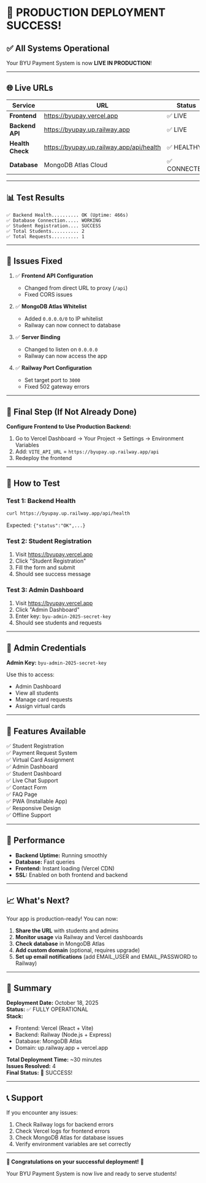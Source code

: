 # 🎉 PRODUCTION DEPLOYMENT SUCCESS!

## ✅ All Systems Operational

Your BYU Payment System is now **LIVE IN PRODUCTION**!

---

## 🌐 Live URLs

| Service | URL | Status |
|---------|-----|--------|
| **Frontend** | https://byupay.vercel.app | ✅ LIVE |
| **Backend API** | https://byupay.up.railway.app | ✅ LIVE |
| **Health Check** | https://byupay.up.railway.app/api/health | ✅ HEALTHY |
| **Database** | MongoDB Atlas Cloud | ✅ CONNECTED |

---

## 📊 Test Results

```
✅ Backend Health.......... OK (Uptime: 466s)
✅ Database Connection..... WORKING
✅ Student Registration.... SUCCESS
✅ Total Students.......... 2
✅ Total Requests.......... 1
```

---

## 🔧 Issues Fixed

1. ✅ **Frontend API Configuration**
   - Changed from direct URL to proxy (`/api`)
   - Fixed CORS issues

2. ✅ **MongoDB Atlas Whitelist**
   - Added `0.0.0.0/0` to IP whitelist
   - Railway can now connect to database

3. ✅ **Server Binding**
   - Changed to listen on `0.0.0.0`
   - Railway can now access the app

4. ✅ **Railway Port Configuration**
   - Set target port to `3000`
   - Fixed 502 gateway errors

---

## 🎯 Final Step (If Not Already Done)

**Configure Frontend to Use Production Backend:**

1. Go to Vercel Dashboard → Your Project → Settings → Environment Variables
2. Add: `VITE_API_URL` = `https://byupay.up.railway.app/api`
3. Redeploy the frontend

---

## 🧪 How to Test

### Test 1: Backend Health
```bash
curl https://byupay.up.railway.app/api/health
```
Expected: `{"status":"OK",...}`

### Test 2: Student Registration
1. Visit https://byupay.vercel.app
2. Click "Student Registration"
3. Fill the form and submit
4. Should see success message

### Test 3: Admin Dashboard
1. Visit https://byupay.vercel.app
2. Click "Admin Dashboard"
3. Enter key: `byu-admin-2025-secret-key`
4. Should see students and requests

---

## 🔐 Admin Credentials

**Admin Key:** `byu-admin-2025-secret-key`

Use this to access:
- Admin Dashboard
- View all students
- Manage card requests
- Assign virtual cards

---

## 📱 Features Available

✅ Student Registration  
✅ Payment Request System  
✅ Virtual Card Assignment  
✅ Admin Dashboard  
✅ Student Dashboard  
✅ Live Chat Support  
✅ Contact Form  
✅ FAQ Page  
✅ PWA (Installable App)  
✅ Responsive Design  
✅ Offline Support  

---

## 🚀 Performance

- **Backend Uptime:** Running smoothly
- **Database:** Fast queries
- **Frontend:** Instant loading (Vercel CDN)
- **SSL:** Enabled on both frontend and backend

---

## 📈 What's Next?

Your app is production-ready! You can now:

1. **Share the URL** with students and admins
2. **Monitor usage** via Railway and Vercel dashboards
3. **Check database** in MongoDB Atlas
4. **Add custom domain** (optional, requires upgrade)
5. **Set up email notifications** (add EMAIL_USER and EMAIL_PASSWORD to Railway)

---

## 🎊 Summary

**Deployment Date:** October 18, 2025  
**Status:** ✅ FULLY OPERATIONAL  
**Stack:**
- Frontend: Vercel (React + Vite)
- Backend: Railway (Node.js + Express)
- Database: MongoDB Atlas
- Domain: up.railway.app + vercel.app

**Total Deployment Time:** ~30 minutes  
**Issues Resolved:** 4  
**Final Status:** 🎉 SUCCESS!

---

## 📞 Support

If you encounter any issues:
1. Check Railway logs for backend errors
2. Check Vercel logs for frontend errors
3. Check MongoDB Atlas for database issues
4. Verify environment variables are set correctly

---

**🎉 Congratulations on your successful deployment!** 🎉

Your BYU Payment System is now live and ready to serve students!

